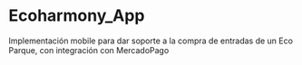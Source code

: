 # Ecoharmony_App
Implementación mobile para dar soporte a la compra de entradas de un Eco Parque, con integración con MercadoPago
